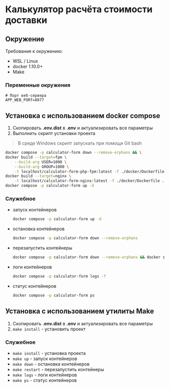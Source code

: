 Калькулятор расчёта стоимости доставки
===============================================

## Окружение

Требования к окружению:

* WSL / Linux
* docker 1.10.0+
* Make

### Переменные окружения

```dotenv
# Порт веб-сервера
APP_WEB_PORT=8077
```

## Установка с использованием docker compose

1. Скопировать **.env.dist** в **.env** и актуализировать все параметры
1. Выполнить скрипт установки проекта
> В среде Windows скрипт запускать при помощи Git bash
```sh
docker compose -p calculator-form down --remove-orphans && \
docker build --target=fpm \
	--build-arg USER=1000 \
	--build-arg GROUP=1000 \
	-t localhost/calculator-form-php-fpm:latest -f ./docker/Dockerfile . && \
docker build --target=nginx \
	-t localhost/calculator-form-nginx:latest -f ./docker/Dockerfile . && \
docker compose -p calculator-form up -d
```

### Служебное

- запуск контейнеров
    ```sh
    docker compose -p calculator-form up -d
    ```
- остановка контейнеров
    ```sh
    docker compose -p calculator-form down --remove-orphans
    ```
- перезапустить контейнеры
    ```sh
    docker compose -p calculator-form down --remove-orphans && docker compose -p calculator-form up -d
    ```
- логи контейнеров
    ```sh
    docker compose -p calculator-form logs -f
    ```
- статус контейнеров
    ```sh
    docker compose -p calculator-form ps
    ```

## Установка с использованием утилиты Make

1. Скопировать **.env.dist** в **.env** и актуализировать все параметры
1. `make install` - установить проект

### Служебное

- `make install` - установка проекта
- `make up` - запуск контейнеров
- `make down` - остановка контейнеров
- `make restart` - перезапустить контейнеры
- `make logs` - логи контейнеров
- `make ps` - статус контейнеров